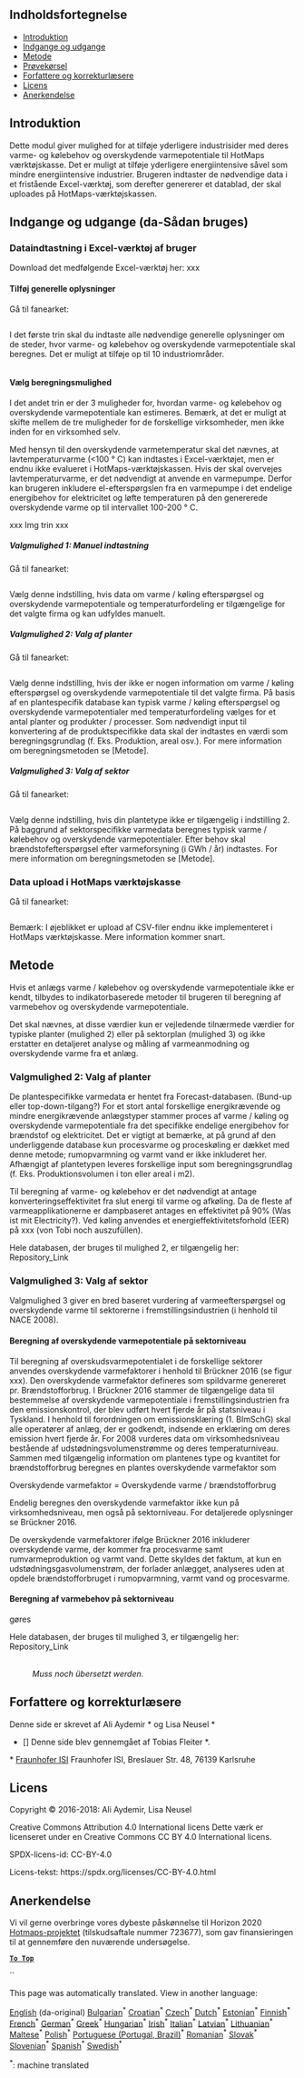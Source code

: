 <h2> Indholdsfortegnelse </h2><ul><li> <a href="#introduction">Introduktion</a> </li><li> <a href="#inputs-and-outputs">Indgange og udgange</a> </li><li> <a href="#method">Metode</a> </li><li> <a href="#sample-run">Prøvekørsel</a> </li><li> <a href="#authors-and-reviewers">Forfattere og korrekturlæsere</a> </li><li> <a href="#license">Licens</a> </li><li> <a href="#acknowledgement">Anerkendelse</a> </li></ul><h2> Introduktion </h2><p> Dette modul giver mulighed for at tilføje yderligere industrisider med deres varme- og kølebehov og overskydende varmepotentiale til HotMaps værktøjskasse. Det er muligt at tilføje yderligere energiintensive såvel som mindre energiintensive industrier. Brugeren indtaster de nødvendige data i et fristående Excel-værktøj, som derefter genererer et datablad, der skal uploades på HotMaps-værktøjskassen. </p><h2> Indgange og udgange (da-Sådan bruges) </h2><h3> Dataindtastning i Excel-værktøj af bruger </h3><p> Download det medfølgende Excel-værktøj her: xxx </p><h4> Tilføj generelle oplysninger </h4><p> Gå til fanearket: <figure><img alt="" src="https://github.com/HotMaps/hotmaps_wiki/blob/master/Images/cm_add_industry_plant/General_information.PNG"/></figure></p><p> I det første trin skal du indtaste alle nødvendige generelle oplysninger om de steder, hvor varme- og kølebehov og overskydende varmepotentiale skal beregnes. Det er muligt at tilføje op til 10 industriområder. </p><figure><img alt="" src="https://github.com/HotMaps/hotmaps_wiki/blob/master/Images/cm_add_industry_plant/General_information_Box.PNG"/></figure><h4> Vælg beregningsmulighed </h4><p> I det andet trin er der 3 muligheder for, hvordan varme- og kølebehov og overskydende varmepotentiale kan estimeres. Bemærk, at det er muligt at skifte mellem de tre muligheder for de forskellige virksomheder, men ikke inden for en virksomhed selv. </p><p> Med hensyn til den overskydende varmetemperatur skal det nævnes, at lavtemperaturvarme (&lt;100 ° C) kan indtastes i Excel-værktøjet, men er endnu ikke evalueret i HotMaps-værktøjskassen. Hvis der skal overvejes lavtemperaturvarme, er det nødvendigt at anvende en varmepumpe. Derfor kan brugeren inkludere el-efterspørgslen fra en varmepumpe i det endelige energibehov for elektricitet og løfte temperaturen på den genererede overskydende varme op til intervallet 100-200 ° C. </p><p> xxx Img trin xxx </p><h5> Valgmulighed 1: Manuel indtastning </h5><p> Gå til fanearket: <figure><img alt="" src="https://github.com/HotMaps/hotmaps_wiki/blob/master/Images/cm_add_industry_plant/Option1.PNG"/></figure></p><p> Vælg denne indstilling, hvis data om varme / køling efterspørgsel og overskydende varmepotentiale og temperaturfordeling er tilgængelige for det valgte firma og kan udfyldes manuelt. </p><h5> Valgmulighed 2: Valg af planter </h5><p> Gå til fanearket: <figure><img alt="" src="https://github.com/HotMaps/hotmaps_wiki/blob/master/Images/cm_add_industry_plant/Option2.PNG"/></figure></p><p> Vælg denne indstilling, hvis der ikke er nogen information om varme / køling efterspørgsel og overskydende varmepotentiale til det valgte firma. På basis af en plantespecifik database kan typisk varme / køling efterspørgsel og overskydende varmepotentialer med temperaturfordeling vælges for et antal planter og produkter / processer. Som nødvendigt input til konvertering af de produktspecifikke data skal der indtastes en værdi som beregningsgrundlag (f. Eks. Produktion, areal osv.). For mere information om beregningsmetoden se [Metode]. </p><h5> Valgmulighed 3: Valg af sektor </h5><p> Gå til fanearket: <figure><img alt="" src="https://github.com/HotMaps/hotmaps_wiki/blob/master/Images/cm_add_industry_plant/Option3.PNG"/></figure></p><p> Vælg denne indstilling, hvis din plantetype ikke er tilgængelig i indstilling 2. På baggrund af sektorspecifikke varmedata beregnes typisk varme / kølebehov og overskydende varmepotentialer. Efter behov skal brændstofefterspørgsel efter varmeforsyning (i GWh / år) indtastes. For mere information om beregningsmetoden se [Metode]. </p><h3> Data upload i HotMaps værktøjskasse </h3><p> Gå til fanearket: <figure><img alt="" src="https://github.com/HotMaps/hotmaps_wiki/blob/master/Images/cm_add_industry_plant/Data_Import.PNG"/></figure></p><p> Bemærk: I øjeblikket er upload af CSV-filer endnu ikke implementeret i HotMaps værktøjskasse. Mere information kommer snart. </p><h2> Metode </h2><p> Hvis et anlægs varme / kølebehov og overskydende varmepotentiale ikke er kendt, tilbydes to indikatorbaserede metoder til brugeren til beregning af varmebehov og overskydende varmepotentiale. </p><p> Det skal nævnes, at disse værdier kun er vejledende tilnærmede værdier for typiske planter (mulighed 2) eller på sektorplan (mulighed 3) og ikke erstatter en detaljeret analyse og måling af varmeanmodning og overskydende varme fra et anlæg. </p><h3> Valgmulighed 2: Valg af planter </h3><p> De plantespecifikke varmedata er hentet fra Forecast-databasen. (Bund-up eller top-down-tilgang?) For et stort antal forskellige energikrævende og mindre energikrævende anlægstyper stammer proces af varme / køling og overskydende varmepotentiale fra det specifikke endelige energibehov for brændstof og elektricitet. Det er vigtigt at bemærke, at på grund af den underliggende database kun procesvarme og proceskøling er dækket med denne metode; rumopvarmning og varmt vand er ikke inkluderet her. Afhængigt af plantetypen leveres forskellige input som beregningsgrundlag (f. Eks. Produktionsvolumen i ton eller areal i m2). </p><p> Til beregning af varme- og kølebehov er det nødvendigt at antage konverteringseffektivitet fra slut energi til varme og afkøling. Da de fleste af varmeapplikationerne er dampbaseret antages en effektivitet på 90% (Was ist mit Electricity?). Ved køling anvendes et energieffektivitetsforhold (EER) på xxx (von Tobi noch auszufüllen). </p><p> Hele databasen, der bruges til mulighed 2, er tilgængelig her: Repository_Link </p><h3> Valgmulighed 3: Valg af sektor </h3><p> Valgmulighed 3 giver en bred baseret vurdering af varmeefterspørgsel og overskydende varme til sektorerne i fremstillingsindustrien (i henhold til NACE 2008). </p><h4> Beregning af overskydende varmepotentiale på sektorniveau </h4><p> Til beregning af overskudsvarmepotentialet i de forskellige sektorer anvendes overskydende varmefaktorer i henhold til Brückner 2016 (se figur xxx). Den overskydende varmefaktor defineres som spildvarme genereret pr. Brændstofforbrug. I Brückner 2016 stammer de tilgængelige data til bestemmelse af overskydende varmepotentiale i fremstillingsindustrien fra den emissionskontrol, der blev udført hvert fjerde år på statsniveau i Tyskland. I henhold til forordningen om emissionsklæring (1. BImSchG) skal alle operatører af anlæg, der er godkendt, indsende en erklæring om deres emission hvert fjerde år. For 2008 vurderes data om virksomhedsniveau bestående af udstødningsvolumenstrømme og deres temperaturniveau. Sammen med tilgængelig information om plantenes type og kvantitet for brændstofforbrug beregnes en plantes overskydende varmefaktor som </p><p> Overskydende varmefaktor = Overskydende varme / brændstofforbrug </p><p> Endelig beregnes den overskydende varmefaktor ikke kun på virksomhedsniveau, men også på sektorniveau. For detaljerede oplysninger se Brückner 2016. </p><p> De overskydende varmefaktorer ifølge Brückner 2016 inkluderer overskydende varme, der kommer fra procesvarme samt rumvarmeproduktion og varmt vand. Dette skyldes det faktum, at kun en udstødningsgasvolumenstrøm, der forlader anlægget, analyseres uden at opdele brændstofforbruget i rumopvarmning, varmt vand og procesvarme. </p><h4> Beregning af varmebehov på sektorniveau </h4><p> gøres </p><p> Hele databasen, der bruges til mulighed 3, er tilgængelig her: Repository_Link </p><figure><img alt="" src="https://github.com/HotMaps/hotmaps_wiki/blob/master/Images/cm_add_industry_plant/Factors.PNG"/><figcaption> <i><br/> Muss noch übersetzt werden.</i> </figcaption></figure><h2> Forfattere og korrekturlæsere </h2><p> Denne side er skrevet af Ali Aydemir * og Lisa Neusel * </p><ul><li> [] Denne side blev gennemgået af Tobias Fleiter *. </li></ul><p> * <a href="https://isi.fraunhofer.de/">Fraunhofer ISI</a> Fraunhofer ISI, Breslauer Str. 48, 76139 Karlsruhe </p><h2> Licens </h2><p> Copyright © 2016-2018: Ali Aydemir, Lisa Neusel </p><p> Creative Commons Attribution 4.0 International licens Dette værk er licenseret under en Creative Commons CC BY 4.0 International licens. </p><p> SPDX-licens-id: CC-BY-4.0 </p><p> Licens-tekst: https://spdx.org/licenses/CC-BY-4.0.html </p><h2> Anerkendelse </h2><p> Vi vil gerne overbringe vores dybeste påskønnelse til Horizon 2020 <a href="https://www.hotmaps-project.eu">Hotmaps-projektet</a> (tilskudsaftale nummer 723677), som gav finansieringen til at gennemføre den nuværende undersøgelse. </p><p><ins> <code><strong><a href="#table-of-contents">To Top</a></strong></code> </ins> </p><p> `` </p>

This page was automatically translated. View in another language:

[English](../en/CM-Add-industry-plant.md) (da-original) [Bulgarian](../bg/CM-Add-industry-plant.md)<sup>\*</sup> [Croatian](../hr/CM-Add-industry-plant.md)<sup>\*</sup> [Czech](../cs/CM-Add-industry-plant.md)<sup>\*</sup>  [Dutch](../nl/CM-Add-industry-plant.md)<sup>\*</sup> [Estonian](../et/CM-Add-industry-plant.md)<sup>\*</sup> [Finnish](../fi/CM-Add-industry-plant.md)<sup>\*</sup> [French](../fr/CM-Add-industry-plant.md)<sup>\*</sup> [German](../de/CM-Add-industry-plant.md)<sup>\*</sup> [Greek](../el/CM-Add-industry-plant.md)<sup>\*</sup> [Hungarian](../hu/CM-Add-industry-plant.md)<sup>\*</sup> [Irish](../ga/CM-Add-industry-plant.md)<sup>\*</sup> [Italian](../it/CM-Add-industry-plant.md)<sup>\*</sup> [Latvian](../lv/CM-Add-industry-plant.md)<sup>\*</sup> [Lithuanian](../lt/CM-Add-industry-plant.md)<sup>\*</sup> [Maltese](../mt/CM-Add-industry-plant.md)<sup>\*</sup> [Polish](../pl/CM-Add-industry-plant.md)<sup>\*</sup> [Portuguese (Portugal, Brazil)](../pt/CM-Add-industry-plant.md)<sup>\*</sup> [Romanian](../ro/CM-Add-industry-plant.md)<sup>\*</sup> [Slovak](../sk/CM-Add-industry-plant.md)<sup>\*</sup> [Slovenian](../sl/CM-Add-industry-plant.md)<sup>\*</sup> [Spanish](../es/CM-Add-industry-plant.md)<sup>\*</sup> [Swedish](../sv/CM-Add-industry-plant.md)<sup>\*</sup> 

<sup>\*</sup>: machine translated
